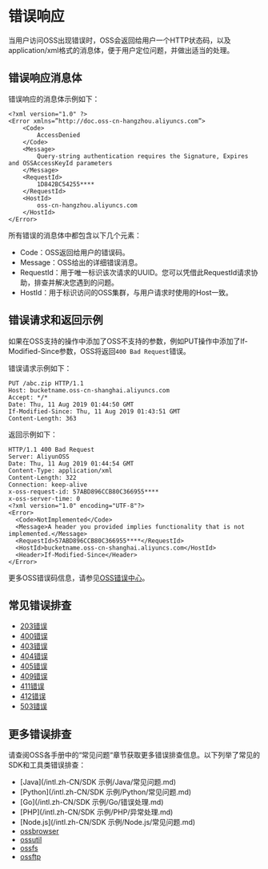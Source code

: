 # 错误响应

当用户访问OSS出现错误时，OSS会返回给用户一个HTTP状态码，以及application/xml格式的消息体，便于用户定位问题，并做出适当的处理。

## 错误响应消息体

错误响应的消息体示例如下：

```
<?xml version="1.0" ?>
<Error xmlns=”http://doc.oss-cn-hangzhou.aliyuncs.com”>
    <Code>
        AccessDenied
    </Code>
    <Message>
        Query-string authentication requires the Signature, Expires and OSSAccessKeyId parameters
    </Message>
    <RequestId>
        1D842BC54255****
    </RequestId>
    <HostId>
        oss-cn-hangzhou.aliyuncs.com
    </HostId>
</Error>
```

所有错误的消息体中都包含以下几个元素：

-   Code：OSS返回给用户的错误码。
-   Message：OSS给出的详细错误消息。
-   RequestId：用于唯一标识该次请求的UUID。您可以凭借此RequestId请求协助，排查并解决您遇到的问题。
-   HostId：用于标识访问的OSS集群，与用户请求时使用的Host一致。

## 错误请求和返回示例

如果在OSS支持的操作中添加了OSS不支持的参数，例如PUT操作中添加了If-Modified-Since参数，OSS将返回`400 Bad Request`错误。

错误请求示例如下：

```
PUT /abc.zip HTTP/1.1
Host: bucketname.oss-cn-shanghai.aliyuncs.com
Accept: */*
Date: Thu, 11 Aug 2019 01:44:50 GMT
If-Modified-Since: Thu, 11 Aug 2019 01:43:51 GMT
Content-Length: 363
```

返回示例如下：

```
HTTP/1.1 400 Bad Request
Server: AliyunOSS
Date: Thu, 11 Aug 2019 01:44:54 GMT
Content-Type: application/xml
Content-Length: 322
Connection: keep-alive
x-oss-request-id: 57ABD896CCB80C366955****
x-oss-server-time: 0
<?xml version="1.0" encoding="UTF-8"?>
<Error>
  <Code>NotImplemented</Code>
  <Message>A header you provided implies functionality that is not implemented.</Message>
  <RequestId>57ABD896CCB80C366955****</RequestId>
  <HostId>bucketname.oss-cn-shanghai.aliyuncs.com</HostId>
  <Header>If-Modified-Since</Header>
</Error>
```

更多OSS错误码信息，请参见[OSS错误中心](https://error-center.alibabacloud.com/status/product/Oss)。

## 常见错误排查

-   [203错误]()
-   [400错误]()
-   [403错误]()
-   [404错误]()
-   [405错误]()
-   [409错误]()
-   [411错误]()
-   [412错误]()
-   [503错误]()

## 更多错误排查

请查阅OSS各手册中的“常见问题“章节获取更多错误排查信息。以下列举了常见的SDK和工具类错误排查：

-   [Java](/intl.zh-CN/SDK 示例/Java/常见问题.md)
-   [Python](/intl.zh-CN/SDK 示例/Python/常见问题.md)
-   [Go](/intl.zh-CN/SDK 示例/Go/错误处理.md)
-   [PHP](/intl.zh-CN/SDK 示例/PHP/异常处理.md)
-   [Node.js](/intl.zh-CN/SDK 示例/Node.js/常见问题.md)
-   [ossbrowser](/intl.zh-CN/常用工具/图形化管理工具ossbrowser/常见问题.md)
-   [ossutil](/intl.zh-CN/常用工具/命令行工具ossutil/常见问题.md)
-   [ossfs](/intl.zh-CN/常用工具/ossfs/常见问题.md)
-   [ossftp](/intl.zh-CN/常用工具/ossftp/常见问题.md)


